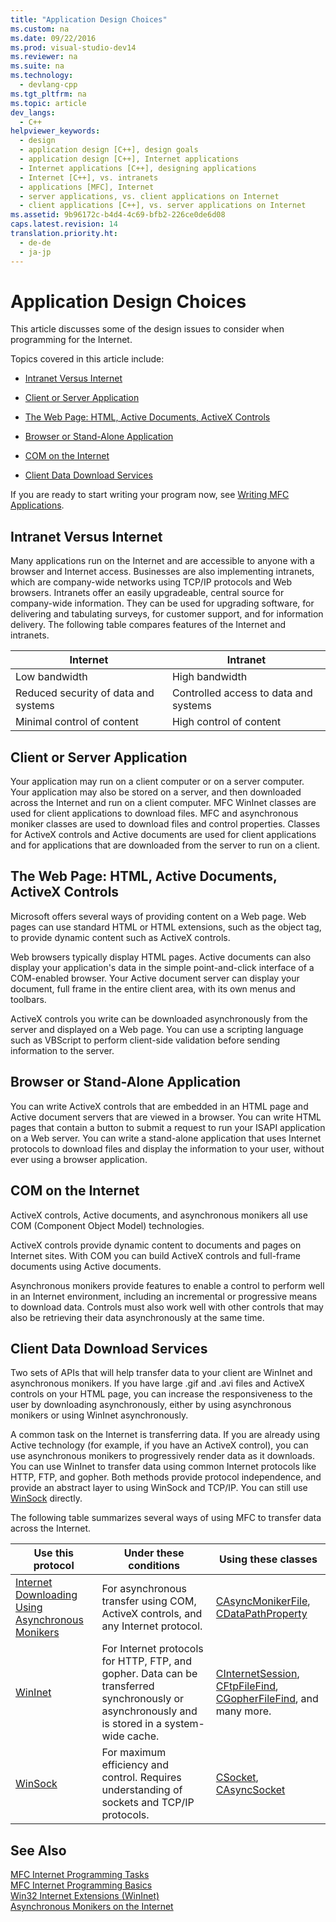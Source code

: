 ```yaml
---
title: "Application Design Choices"
ms.custom: na
ms.date: 09/22/2016
ms.prod: visual-studio-dev14
ms.reviewer: na
ms.suite: na
ms.technology: 
  - devlang-cpp
ms.tgt_pltfrm: na
ms.topic: article
dev_langs: 
  - C++
helpviewer_keywords: 
  - design
  - application design [C++], design goals
  - application design [C++], Internet applications
  - Internet applications [C++], designing applications
  - Internet [C++], vs. intranets
  - applications [MFC], Internet
  - server applications, vs. client applications on Internet
  - client applications [C++], vs. server applications on Internet
ms.assetid: 9b96172c-b4d4-4c69-bfb2-226ce0de6d08
caps.latest.revision: 14
translation.priority.ht: 
  - de-de
  - ja-jp
---
```

# Application Design Choices
This article discusses some of the design issues to consider when programming for the Internet.  
  
 Topics covered in this article include:  
  
-   [Intranet Versus Internet](#_core_intranet_versus_internet)  
  
-   [Client or Server Application](#_core_client_or_server_application)  
  
-   [The Web Page: HTML, Active Documents, ActiveX Controls](#_core_the_web_page.3a_.html.2c_.activex_documents.2c_.activex_controls)  
  
-   [Browser or Stand-Alone Application](#_core_browser_or_stand.2d.alone_application)  
  
-   [COM on the Internet](#_core_com_on_the_internet)  
  
-   [Client Data Download Services](#_core_client_data_download_services)  
  
 If you are ready to start writing your program now, see [Writing MFC Applications](../vs140/writing-mfc-applications.md).  
  
##  <a name="_core_intranet_versus_internet"></a> Intranet Versus Internet  
 Many applications run on the Internet and are accessible to anyone with a browser and Internet access. Businesses are also implementing intranets, which are company-wide networks using TCP/IP protocols and Web browsers. Intranets offer an easily upgradeable, central source for company-wide information. They can be used for upgrading software, for delivering and tabulating surveys, for customer support, and for information delivery. The following table compares features of the Internet and intranets.  
  
|Internet|Intranet|  
|--------------|--------------|  
|Low bandwidth|High bandwidth|  
|Reduced security of data and systems|Controlled access to data and systems|  
|Minimal control of content|High control of content|  
  
##  <a name="_core_client_or_server_application"></a> Client or Server Application  
 Your application may run on a client computer or on a server computer. Your application may also be stored on a server, and then downloaded across the Internet and run on a client computer. MFC WinInet classes are used for client applications to download files. MFC and asynchronous moniker classes are used to download files and control properties. Classes for ActiveX controls and Active documents are used for client applications and for applications that are downloaded from the server to run on a client.  
  
##  <a name="_core_the_web_page.3a_.html.2c_.activex_documents.2c_.activex_controls"></a> The Web Page: HTML, Active Documents, ActiveX Controls  
 Microsoft offers several ways of providing content on a Web page. Web pages can use standard HTML or HTML extensions, such as the object tag, to provide dynamic content such as ActiveX controls.  
  
 Web browsers typically display HTML pages. Active documents can also display your application's data in the simple point-and-click interface of a COM-enabled browser. Your Active document server can display your document, full frame in the entire client area, with its own menus and toolbars.  
  
 ActiveX controls you write can be downloaded asynchronously from the server and displayed on a Web page. You can use a scripting language such as VBScript to perform client-side validation before sending information to the server.  
  
##  <a name="_core_browser_or_stand.2d.alone_application"></a> Browser or Stand-Alone Application  
 You can write ActiveX controls that are embedded in an HTML page and Active document servers that are viewed in a browser. You can write HTML pages that contain a button to submit a request to run your ISAPI application on a Web server. You can write a stand-alone application that uses Internet protocols to download files and display the information to your user, without ever using a browser application.  
  
##  <a name="_core_com_on_the_internet"></a> COM on the Internet  
 ActiveX controls, Active documents, and asynchronous monikers all use COM (Component Object Model) technologies.  
  
 ActiveX controls provide dynamic content to documents and pages on Internet sites. With COM you can build ActiveX controls and full-frame documents using Active documents.  
  
 Asynchronous monikers provide features to enable a control to perform well in an Internet environment, including an incremental or progressive means to download data. Controls must also work well with other controls that may also be retrieving their data asynchronously at the same time.  
  
##  <a name="_core_client_data_download_services"></a> Client Data Download Services  
 Two sets of APIs that will help transfer data to your client are WinInet and asynchronous monikers. If you have large .gif and .avi files and ActiveX controls on your HTML page, you can increase the responsiveness to the user by downloading asynchronously, either by using asynchronous monikers or using WinInet asynchronously.  
  
 A common task on the Internet is transferring data. If you are already using Active technology (for example, if you have an ActiveX control), you can use asynchronous monikers to progressively render data as it downloads. You can use WinInet to transfer data using common Internet protocols like HTTP, FTP, and gopher. Both methods provide protocol independence, and provide an abstract layer to using WinSock and TCP/IP. You can still use [WinSock](../vs140/windows-sockets-in-mfc.md) directly.  
  
 The following table summarizes several ways of using MFC to transfer data across the Internet.  
  
|Use this protocol|Under these conditions|Using these classes|  
|-----------------------|----------------------------|-------------------------|  
|[Internet Downloading Using Asynchronous Monikers](../vs140/asynchronous-monikers-on-the-internet.md)|For asynchronous transfer using COM, ActiveX controls, and any Internet protocol.|[CAsyncMonikerFile](../vs140/casyncmonikerfile-class.md), [CDataPathProperty](../vs140/cdatapathproperty-class.md)|  
|[WinInet](../vs140/win32-internet-extensions--wininet-.md)|For Internet protocols for HTTP, FTP, and gopher. Data can be transferred synchronously or asynchronously and is stored in a system-wide cache.|[CInternetSession](../vs140/cinternetsession-class.md), [CFtpFileFind](../vs140/cftpfilefind-class.md), [CGopherFileFind](../vs140/cgopherfilefind-class.md), and many more.|  
|[WinSock](../vs140/windows-sockets-in-mfc.md)|For maximum efficiency and control. Requires understanding of sockets and TCP/IP protocols.|[CSocket](../vs140/csocket-class.md), [CAsyncSocket](../vs140/casyncsocket-class.md)|  
  
## See Also  
 [MFC Internet Programming Tasks](../vs140/mfc-internet-programming-tasks.md)   
 [MFC Internet Programming Basics](../vs140/mfc-internet-programming-basics.md)   
 [Win32 Internet Extensions (WinInet)](../vs140/win32-internet-extensions--wininet-.md)   
 [Asynchronous Monikers on the Internet](../vs140/asynchronous-monikers-on-the-internet.md)